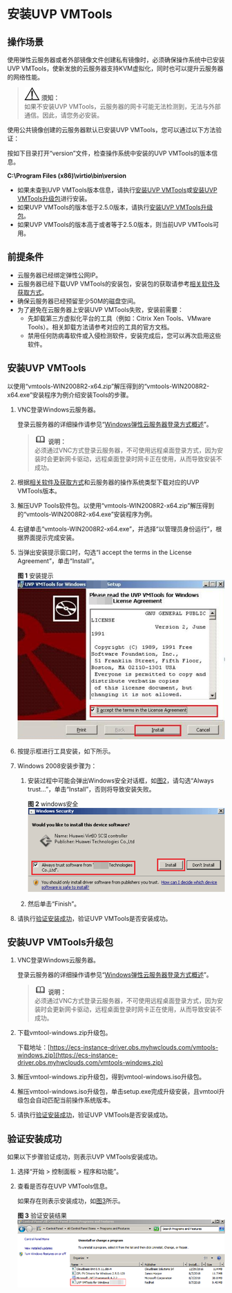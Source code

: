 # 安装UVP VMTools<a name="ims_01_0319"></a>

## 操作场景<a name="section11465531433"></a>

使用弹性云服务器或者外部镜像文件创建私有镜像时，必须确保操作系统中已安装UVP VMTools，使新发放的云服务器支持KVM虚拟化，同时也可以提升云服务器的网络性能。

>![](public_sys-resources/icon-notice.gif) **须知：**   
>如果不安装UVP VMTools，云服务器的网卡可能无法检测到，无法与外部通信。因此，请您务必安装。  

使用公共镜像创建的云服务器默认已安装UVP VMTools，您可以通过以下方法验证：

按如下目录打开“version”文件，检查操作系统中安装的UVP VMTools的版本信息。

**C:\\Program Files \(x86\)\\virtio\\bin\\version**

-   如果未查到UVP VMTools版本信息，请执行[安装UVP VMTools](#zh-cn_topic_0036684065_section12153337)或[安装UVP VMTools升级包](#section1817195995910)进行安装。
-   如果UVP VMTools的版本低于2.5.0版本，请执行[安装UVP VMTools升级包](#section1817195995910)。
-   如果UVP VMTools的版本高于或者等于2.5.0版本，则当前UVP VMTools可用。

## 前提条件<a name="zh-cn_topic_0036684065_section14234617"></a>

-   云服务器已经绑定弹性公网IP。
-   云服务器已经下载UVP VMTools的安装包，安装包的获取请参考[相关软件及获取方式](相关软件及获取方式.md)。
-   确保云服务器已经预留至少50M的磁盘空间。
-   为了避免在云服务器上安装UVP VMTools失败，安装前需要：
    -   先卸载第三方虚拟化平台的工具（例如：Citrix Xen Tools、VMware Tools）。相关卸载方法请参考对应的工具的官方文档。
    -   禁用任何防病毒软件或入侵检测软件，安装完成后，您可以再次启用这些软件。


## 安装UVP VMTools<a name="zh-cn_topic_0036684065_section12153337"></a>

以使用“vmtools-WIN2008R2-x64.zip”解压得到的“vmtools-WIN2008R2-x64.exe”安装程序为例介绍安装Tools的步骤。

1.  VNC登录Windows云服务器。

    登录云服务器的详细操作请参见“[Windows弹性云服务器登录方式概述](https://support.huaweicloud.com/usermanual-ecs/zh-cn_topic_0092494943.html)”。

    >![](public_sys-resources/icon-note.gif) **说明：**   
    >必须通过VNC方式登录云服务器，不可使用远程桌面登录方式，因为安装时会更新网卡驱动，远程桌面登录时网卡正在使用，从而导致安装不成功。  

2.  根据[相关软件及获取方式](相关软件及获取方式.md)和云服务器的操作系统类型下载对应的UVP VMTools版本。
3.  解压UVP Tools软件包。以使用“vmtools-WIN2008R2-x64.zip”解压得到的“vmtools-WIN2008R2-x64.exe”安装程序为例。
4.  右键单击“vmtools-WIN2008R2-x64.exe”，并选择“以管理员身份运行”，根据界面提示完成安装。
5.  当弹出安装提示窗口时，勾选“I accept the terms in the License Agreement”，单击“Install”。

    **图 1**  安装提示<a name="fig61031420184018"></a>  
    ![](figures/安装提示.png "安装提示")

6.  按提示框进行工具安装，如下所示。
7.  Windows 2008安装步骤为：
    1.  安装过程中可能会弹出Windows安全对话框，如[图2](#fig47401118184018)，请勾选“Always trust...”，单击“Install”，否则将导致安装失败。

        **图 2**  windows安全<a name="fig47401118184018"></a>  
        ![](figures/windows安全.png "windows安全")

    2.  然后单击“Finish”。

8.  请执行[验证安装成功](#zh-cn_topic_0036684065_section42271171)，验证UVP VMTools是否安装成功。

## 安装UVP VMTools升级包<a name="section1817195995910"></a>

1.  VNC登录Windows云服务器。

    登录云服务器的详细操作请参见“[Windows弹性云服务器登录方式概述](https://support.huaweicloud.com/usermanual-ecs/zh-cn_topic_0092494943.html)”。

    >![](public_sys-resources/icon-note.gif) **说明：**   
    >必须通过VNC方式登录云服务器，不可使用远程桌面登录方式，因为安装时会更新网卡驱动，远程桌面登录时网卡正在使用，从而导致安装不成功。  

2.  下载vmtool-windows.zip升级包。

    下载地址：[https://ecs-instance-driver.obs.myhwclouds.com/vmtools-windows.zip](https://ecs-instance-driver.obs.myhwclouds.com/vmtools-windows.zip)

3.  解压vmtool-windows.zip升级包，得到vmtool-windows.iso升级包。
4.  解压vmtool-windows.iso升级包，单击setup.exe完成升级安装，且vmtool升级包会自动匹配当前操作系统版本。
5.  请执行[验证安装成功](#zh-cn_topic_0036684065_section42271171)，验证UVP VMTools是否安装成功。

## 验证安装成功<a name="zh-cn_topic_0036684065_section42271171"></a>

如果以下步骤验证成功，则表示UVP VMTools安装成功。

1.  选择“开始 \> 控制面板 \> 程序和功能”。
2.  查看是否存在UVP VMTools信息。

    如果存在则表示安装成功，如[图3](#fig6404346182112)所示。

    **图 3**  验证安装结果<a name="fig6404346182112"></a>  
    ![](figures/验证安装结果-3.png "验证安装结果-3")


